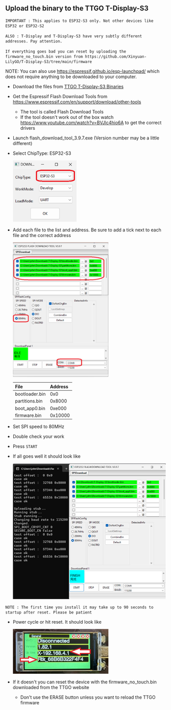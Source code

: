 ## Upload the binary to the TTGO T-Display-S3

```
IMPORTANT : This applies to ESP32-S3 only. Not other devices like ESP32 or ESP32-S2

ALSO : T-Display and T-Display-S3 have very subtly different addresses. Pay attention.

If everything goes bad you can reset by uploading the firmware_no_touch.bin version from https://github.com/Xinyuan-LilyGO/T-Display-S3/tree/main/firmware
```

NOTE: You can also use https://espressif.github.io/esp-launchpad/ which does not require anything to be downloaded to your computer.


- Download the files from [TTGO T-Display-S3 Binaries](https://github.com/mctainsh/Esp32/blob/main/UM98RTKServer/Deploy/T-Display-S3)
- Get the Espressif Flash Download Tools from https://www.espressif.com/en/support/download/other-tools
	- The tool is called Flash Download Tools
	- If the tool doesn't work out of the box watch https://www.youtube.com/watch?v=BVJlc4hio6A to get the correct drivers
- Launch flash_download_tool_3.9.7.exe (Version number may be a little different)
- Select ChipType: ESP32-S3

	<img src="https://github.com/mctainsh/Esp32/blob/main/UM98RTKServer/Photos/TTGO-Display-S3/Flash-ChipSelect.png?raw=true" width="200"/>
- Add each file to the list and address. Be sure to add a tick next to each file and the correct address

	<img src="https://github.com/mctainsh/Esp32/blob/main/UM98RTKServer/Photos/TTGO-Display-S3/Flash-FileAssignment.png?raw=true" width="300"/>

	| File | Address | 
	| --- | --- | 
 	| bootloader.bin|0x0 | 
 	| partitions.bin|0x8000 | 
 	| boot_app0.bin |0xe000 |
 	| firmware.bin |0x10000|

- Set SPI speed to 80MHz
- Double check your work
- Press `START`
- If all goes well it should look like

	<img src="https://github.com/mctainsh/Esp32/blob/main/UM98RTKServer/Photos/TTGO-Display-S3/Flash-CompleteResult.png?raw=true" Width="600"/>

```
NOTE : The first time you install it may take up to 90 seconds to startup after reset. Please be patient
```

- Power cycle or hit reset. It should look like

	<img src="https://github.com/mctainsh/Esp32/blob/main/UM98RTKServer/Photos/TTGO-Display-S3/PRE_WIFI.jpg?raw=true" width="300"/>
- If it doesn't you can reset the device with the firmware_no_touch.bin downloaded from the TTGO website
	- Don't use the ERASE button unless you want to reload the TTGO firmware
